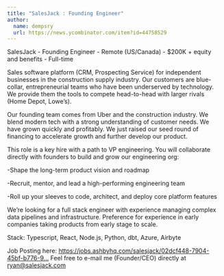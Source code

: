 ```yaml
---
title: "SalesJack : Founding Engineer"
author:
  name: dempsry
  url: https://news.ycombinator.com/item?id=44758529
---
```


<JobNavigation />

SalesJack - Founding Engineer - Remote (US&#x2F;Canada) - $200K + equity and benefits - Full-time

Sales software platform (CRM, Prospecting Service) for independent businesses in the construction supply industry. Our customers are blue-collar, entrepreneurial teams who have been underserved by technology. We provide them the tools to compete head-to-head with larger rivals (Home Depot, Lowe’s).

Our founding team comes from Uber and the construction industry.  We blend modern tech with a strong understanding of customer needs. We have grown quickly and profitably.  We just raised our seed round of financing to accelerate growth and further develop our product.

This role is a key hire with a path to VP engineering.  You will collaborate directly with founders to build and grow our engineering org:

-Shape the long-term product vision and roadmap

-Recruit, mentor, and lead a high-performing engineering team

-Roll up your sleeves to code, architect, and deploy core platform features

We’re looking for a full stack engineer with experience managing complex data pipelines and infrastructure.  Preference for experience in early companies taking products from early stage to scale.

Stack: Typescript, React, Node.js, Python, dbt, Azure, Airbyte

Job Posting here: <a href="https:&#x2F;&#x2F;jobs.ashbyhq.com&#x2F;salesjack&#x2F;02dcf448-7904-45bf-b776-984aa8367dc3" rel="nofollow">https:&#x2F;&#x2F;jobs.ashbyhq.com&#x2F;salesjack&#x2F;02dcf448-7904-45bf-b776-9...</a>
Feel free to e-mail me (Founder&#x2F;CEO) directly at ryan@salesjack.com
<JobApplication />
